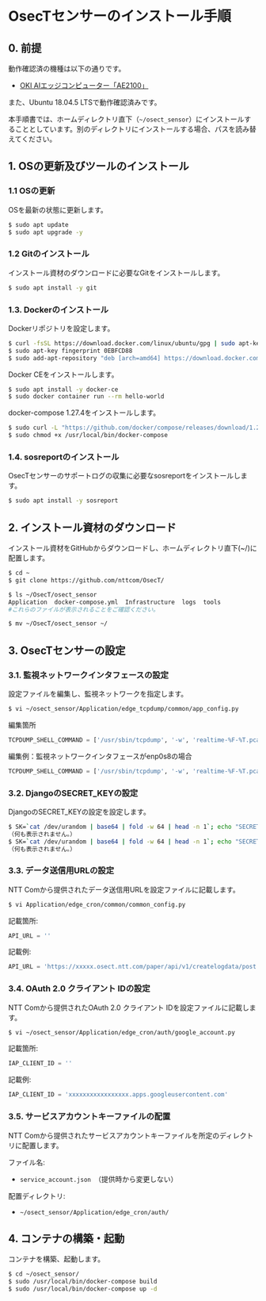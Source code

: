 # OsecTセンサーのインストール手順

## 0. 前提

動作確認済の機種は以下の通りです。

- [OKI AIエッジコンピューター「AE2100」](https://www.oki.com/jp/AIedge/)

また、Ubuntu 18.04.5 LTSで動作確認済みです。

本手順書では、ホームディレクトリ直下（`~/osect_sensor`）にインストールすることとしています。別のディレクトリにインストールする場合、パスを読み替えてください。

## 1. OSの更新及びツールのインストール

### 1.1 OSの更新

OSを最新の状態に更新します。

```bash
$ sudo apt update
$ sudo apt upgrade -y
```

### 1.2 Gitのインストール

インストール資材のダウンロードに必要なGitをインストールします。

```bash
$ sudo apt install -y git
```

### 1.3. Dockerのインストール

Dockerリポジトリを設定します。

```bash
$ curl -fsSL https://download.docker.com/linux/ubuntu/gpg | sudo apt-key add -
$ sudo apt-key fingerprint 0EBFCD88
$ sudo add-apt-repository "deb [arch=amd64] https://download.docker.com/linux/ubuntu $(lsb_release -cs) stable"
```

Docker CEをインストールします。

```bash
$ sudo apt install -y docker-ce
$ sudo docker container run --rm hello-world
```

docker-compose 1.27.4をインストールします。

```bash
$ sudo curl -L "https://github.com/docker/compose/releases/download/1.27.4/docker-compose-$(uname -s)-$(uname -m)" -o /usr/local/bin/docker-compose
$ sudo chmod +x /usr/local/bin/docker-compose
```

### 1.4. sosreportのインストール

OsecTセンサーのサポートログの収集に必要なsosreportをインストールします。

```bash
$ sudo apt install -y sosreport
```

## 2. インストール資材のダウンロード

インストール資材をGitHubからダウンロードし、ホームディレクトリ直下(~/)に配置します。

```bash
$ cd ~
$ git clone https://github.com/nttcom/OsecT/

$ ls ~/OsecT/osect_sensor
Application  docker-compose.yml  Infrastructure  logs  tools
#これらのファイルが表示されることをご確認ください。

$ mv ~/OsecT/osect_sensor ~/
```

## 3. OsecTセンサーの設定

### 3.1. 監視ネットワークインタフェースの設定

設定ファイルを編集し、監視ネットワークを指定します。

```bash
$ vi ~/osect_sensor/Application/edge_tcpdump/common/app_config.py
```

編集箇所

```python
TCPDUMP_SHELL_COMMAND = ['/usr/sbin/tcpdump', '-w', 'realtime-%F-%T.pcap', '-G', '60', '-ni', 'enp0s3', '-s', '0', '-z', '/opt/ot_tools/capture.sh']
````

編集例：監視ネットワークインタフェースがenp0s8の場合

```python
TCPDUMP_SHELL_COMMAND = ['/usr/sbin/tcpdump', '-w', 'realtime-%F-%T.pcap', '-G', '60', '-ni', 'enp0s8', '-s', '0', '-z', '/opt/ot_tools/capture.sh']
```

### 3.2. DjangoのSECRET_KEYの設定

DjangoのSECRET_KEYの設定を設定します。

```bash
$ SK=`cat /dev/urandom | base64 | fold -w 64 | head -n 1`; echo "SECRET_KEY='$SK'" > ~/osect_sensor/Application/edge_cron/edge_cron/local_settings.py
（何も表示されません。）
$ SK=`cat /dev/urandom | base64 | fold -w 64 | head -n 1`; echo "SECRET_KEY='$SK'" > ~/osect_sensor/Application/edge_tcpdump/sc_tcpdump/local_settings.py
（何も表示されません。）
```

### 3.3. データ送信用URLの設定

NTT Comから提供されたデータ送信用URLを設定ファイルに記載します。

```bash
$ vi Application/edge_cron/common/common_config.py
```

記載箇所:

```python
API_URL = ''
```

記載例:

```python
API_URL = 'https://xxxxx.osect.ntt.com/paper/api/v1/createlogdata/post'
```

### 3.4. OAuth 2.0 クライアント IDの設定

NTT Comから提供されたOAuth 2.0 クライアント IDを設定ファイルに記載します。

```bash
$ vi ~/osect_sensor/Application/edge_cron/auth/google_account.py
```

記載箇所:

```python
IAP_CLIENT_ID = ''
```

記載例:

```python
IAP_CLIENT_ID = 'xxxxxxxxxxxxxxxxx.apps.googleusercontent.com'
```

### 3.5. サービスアカウントキーファイルの配置

NTT Comから提供されたサービスアカウントキーファイルを所定のディレクトリに配置します。

ファイル名:

- `service_account.json`　（提供時から変更しない）

配置ディレクトリ:

- `~/osect_sensor/Application/edge_cron/auth/`

## 4. コンテナの構築・起動

コンテナを構築、起動します。

```bash
$ cd ~/osect_sensor/
$ sudo /usr/local/bin/docker-compose build
$ sudo /usr/local/bin/docker-compose up -d
```
